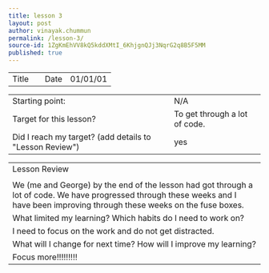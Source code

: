 ```yaml
---
title: lesson 3
layout: post
author: vinayak.chummun
permalink: /lesson-3/
source-id: 1ZgKmEhVV8kQ5kddXMtI_6KhjgnQJj3NqrG2q8B5F5MM
published: true
---
```

<table>
  <tr>
    <td>Title</td>
    <td></td>
    <td>Date</td>
    <td>01/01/01</td>
  </tr>
</table>


<table>
  <tr>
    <td>Starting point:</td>
    <td>N/A</td>
  </tr>
  <tr>
    <td>Target for this lesson?</td>
    <td>To get through a lot of code.</td>
  </tr>
  <tr>
    <td>Did I reach my target? 
(add details to "Lesson Review")</td>
    <td>yes</td>
  </tr>
</table>


<table>
  <tr>
    <td>Lesson Review</td>
  </tr>
  <tr>
    <td></td>
  </tr>
  <tr>
    <td>We (me and George) by the end of the lesson had got through a lot of code. We have progressed through these weeks and I have been improving through these weeks on the fuse boxes.</td>
  </tr>
  <tr>
    <td>What limited my learning? Which habits do I need to work on? </td>
  </tr>
  <tr>
    <td>I need to focus on the work and do not get distracted.</td>
  </tr>
  <tr>
    <td>What will I change for next time? How will I improve my learning?</td>
  </tr>
  <tr>
    <td>Focus more!!!!!!!!!</td>
  </tr>
</table>



